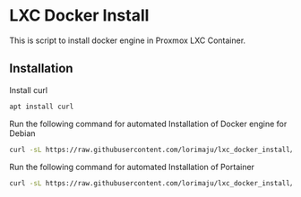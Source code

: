 
# LXC Docker Install

This is script to install docker engine in Proxmox LXC Container.

## Installation

Install curl

```bash
apt install curl
```
Run the following command for automated Installation of Docker engine for Debian
```bash
curl -sL https://raw.githubusercontent.com/lorimaju/lxc_docker_install/main/install.sh | bash
```
    
Run the following command for automated Installation of Portainer
```bash
curl -sL https://raw.githubusercontent.com/lorimaju/lxc_docker_install/main/portainer.sh | bash
```
